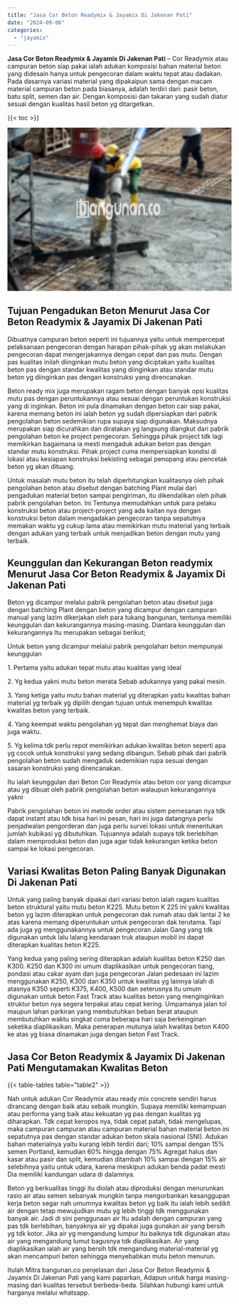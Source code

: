 ```yaml
---
title: "Jasa Cor Beton Readymix & Jayamix Di Jakenan Pati"
date: "2024-09-06"
categories: 
  - "jayamix"
---
```


**Jasa Cor Beton Readymix & Jayamix Di Jakenan Pati** – Cor Readymix atau campuran beton siap pakai ialah adukan komposisi bahan material beton yang didesain hanya untuk pengecoran dalam waktu tepat atau dadakan. Pada dasarnya variasi material yang dipakaipun sama dengan macam material campuran beton pada biasanya, adalah terdiri dari: pasir beton, batu split, semen dan air. Dengan komposisi dan takaran yang sudah diatur sesuai dengan kualitas hasil beton yg ditargetkan.

{{< toc >}}

![Jasa Cor Beton Readymix & Jayamix Di Jakenan Pati](/images/jasa-cor-readymix-44.png)

## Tujuan Pengadukan Beton Menurut Jasa Cor Beton Readymix & Jayamix Di Jakenan Pati

Dibuatnya campuran beton seperti ini tujuannya yaitu untuk mempercepat pelaksanaan pengecoran dengan harapan pihak-pihak yg akan melakukan pengecoran dapat mengerjakannya dengan cepat dan pas mutu. Dengan pas kualitas inilah diinginkan mutu beton yang diciptakan yaitu kualitas beton pas dengan standar kwalitas yang diinginkan atau standar mutu beton yg diinginkan pas dengan konstruksi yang direncanakan.

Beton ready mix juga merupakan ragam beton dengan banyak opsi kualitas mutu pas dengan peruntukannya atau sesuai dengan peruntukan konstruksi yang di inginkan. Beton ini pula dinamakan dengan beton cair siap pakai, karena memang beton ini ialah beton yg sudah dipersiapkan dari pabrik pengolahan beton sedemikian rupa supaya siap digunakan. Maksudnya merupakan siap dicurahkan dan diratakan yg langsung diangkut dari pabrik pengolahan beton ke project pengecoran. Sehingga pihak project tdk lagi memikirkan bagaimana ia mesti mengaduk adukan beton pas dengan standar mutu konstruksi. Pihak project cuma mempersiapkan kondisi di lokasi atau kesiapan konstruksi bekisting sebagai penopang atau pencetak beton yg akan dituang.

Untuk masalah mutu beton itu telah diperhitungkan kualitasnya oleh pihak pengolahan beton atau disebut dengan batching Plant mulai dari pengadukan material beton sampai pengiriman, itu dikendalikan oleh pihak pabrik pengolahan beton. Ini Tentunya memudahkan untuk para pelaku konstruksi beton atau project-project yang ada kaitan nya dengan konstruksi beton dalam mengadakan pengecoran tanpa sepatutnya memakan waktu yg cukup lama atau memikirkan mutu material yang terbaik dengan adukan yang terbaik untuk menjadikan beton dengan mutu yang terbaik.

## Keunggulan dan Kekurangan Beton readymix Menurut Jasa Cor Beton Readymix & Jayamix Di Jakenan Pati

Beton yg dicampur melalui pabrik pengolahan beton atau disebut juga dengan batching Plant dengan beton yang dicampur dengan campuran manual yang lazim dikerjakan oleh para tukang bangunan, tentunya memiliki keunggulan dan kekurangannya masing-masing. Diantara keunggulan dan kekurangannya Itu merupakan sebagai berikut;

Untuk beton yang dicampur melalui pabrik pengolahan beton mempunyai keunggulan

1\. Pertama yaitu adukan tepat mutu atau kualitas yang ideal

2\. Yg kedua yakni mutu beton merata Sebab adukannya yang pakai mesin.

3\. Yang ketiga yaitu mutu bahan material yg diterapkan yaitu kwalitas bahan material yg terbaik yg dipilih dengan tujuan untuk menempuh kwalitas kwalitas beton yang terbaik.

4\. Yang keempat waktu pengolahan yg tepat dan menghemat biaya dan juga waktu.

5\. Yg kelima tdk perlu repot memikirkan adukan kwalitas beton seperti apa yg cocok untuk konstruksi yang sedang dibangun. Sebab pihak dari pabrik pengolahan beton sudah mengaduk sedemikian rupa sesuai dengan sasaran konstruksi yang direncanakan.

Itu ialah keunggulan dari Beton Cor Readymix atau beton cor yang dicampur atau yg dibuat oleh pabrik pengolahan beton walaupun kekurangannya yakni

Pabrik pengolahan beton ini metode order atau sistem pemesanan nya tdk dapat instant atau tdk bisa hari ini pesan, hari ini juga datangnya perlu penjadwalan pengorderan dan juga perlu survei lokasi untuk menentukan jumlah kubikasi yg dibutuhkan. Tujuannya adalah supaya tdk berlebihan dalam memproduksi beton dan juga agar tidak kekurangan ketika beton sampai ke lokasi pengecoran.

## Variasi Kwalitas Beton Paling Banyak Digunakan Di Jakenan Pati

Untuk yang paling banyak dipakai dari variasi beton ialah ragam kualitas beton struktural yaitu mutu beton K225. Mutu beton K 225 ini yakni kwalitas beton yg lazim diterapkan untuk pengecoran dak rumah atau dak lantai 2 ke atas karena memang diperuntukan untuk pengecoran dak terutama. Tapi ada juga yg menggunakannya untuk pengecoran Jalan Gang yang tdk digunakan untuk lalu lalang kendaraan truk ataupun mobil ini dapat diterapkan kualitas beton K225.

Yang kedua yang paling sering diterapkan adalah kualitas beton K250 dan K300. K250 dan K300 ini umum diaplikasikan untuk pengecoran tiang, pondasi atau cakar ayam dan juga pengecoran Jalan pedesaan ini lazim menggunakan K250, K300 dan K350 untuk kwalitas yg lainnya ialah di atasnya K350 seperti K375, K400, K500 dan seterusnya itu umum digunakan untuk beton Fast Track atau kualitas beton yang menginginkan struktur beton nya segera terpakai atau cepat kering. Umpamanya jalan tol maupun lahan parkiran yang membutuhkan beban berat ataupun membutuhkan waktu singkat cuma beberapa hari saja berkeinginan seketika diaplikasikan. Maka penerapan mutunya ialah kwalitas beton K400 ke atas yg biasa dinamakan juga dengan beton Fast Track.

## Jasa Cor Beton Readymix & Jayamix Di Jakenan Pati Mengutamakan Kwalitas Beton

{{< table-tables table="table2" >}}

Nah untuk adukan Cor Readymix atau ready mix concrete sendiri harus dirancang dengan baik atau sebaik mungkin. Supaya memiliki kemampuan atau performa yang baik atau kekuatan yg pas dengan kualitas yg diharapkan. Tdk cepat keropos nya, tidak cepat patah, tidak mengelupas, maka campuran campuran atau campuran material bahan material beton ini sepatutnya pas dengan standar adukan beton skala nasional (SNI). Adukan bahan materialnya yaitu kurang lebih terdiri dari; 10% sampai dengan 15% semen Portland, kemudian 60% hingga dengan 75% Agregat halus dan kasar atau pasir dan split, kemudian ditambah 10% sampai dengan 15% air selebihnya yaitu untuk udara, karena meskipun adukan benda padat mesti Dia memiliki kandungan udara di dalamnya.

Beton yg berkualitas tinggi itu diolah atau diproduksi dengan menurunkan rasio air atau semen sebanyak mungkin tanpa mengorbankan kesanggupan kerja beton segar nah umumnya kwalitas beton yg baik itu ialah lebih sedikit air dengan tetap mewujudkan mutu yg lebih tinggi tdk menggunakan banyak air. Jadi di sini penggunaan air Itu adalah dengan campuran yang pas tdk berlebihan, banyaknya air yg dipakai juga gunakan air yang bersih yg tdk kotor. Jika air yg mengandung lumpur itu baiknya tdk digunakan atau air yang mengandung lumut bagusnya tdk diaplikasikan. Air yang diaplikasikan ialah air yang bersih tdk mengandung material-material yg akan mencampuri beton sehingga menyebabkan mutu beton menurun.

Itulah Mitra bangunan.co penjelasan dari Jasa Cor Beton Readymix & Jayamix Di Jakenan Pati yang kami paparkan, Adapun untuk harga masing-masing dari kualitas tersebut berbeda-beda. Silahkan hubungi kami untuk harganya melalui whatsapp.
